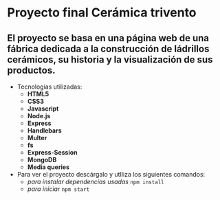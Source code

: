 # Proyecto final Cerámica trivento
## El proyecto se basa en una página web de una fábrica dedicada a la construcción de ládrillos cerámicos, su historia y la visualización de sus productos.
- Tecnologias utilizadas:
    * **HTML5**
    * **CSS3**
    * **Javascript**
    * **Node.js**
    * **Express**
    * **Handlebars**
    * **Multer**
    * **fs**
    * **Express-Session**
    * **MongoDB**
    * **Media queries**
- Para ver el proyecto descárgalo y utIliza los siguientes comandos:
    * *para instalar dependencias usadas* `npm install`
    * *para iniciar* `npm start`

